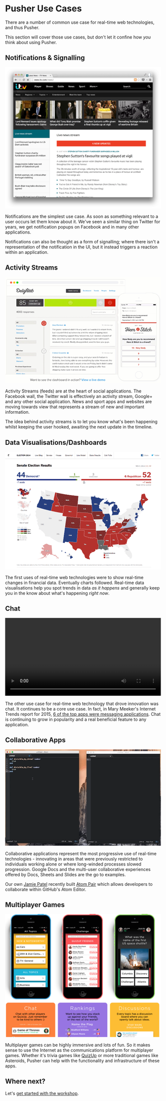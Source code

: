 # Pusher Use Cases <i class="fa fa-graduation-cap fa-2"></i>

There are a number of common use case for real-time web technologies, and thus Pusher.

This section will cover those use cases, but don't let it confine how *you* think about using Pusher.

## Notifications & Signalling

![](../assets/img/itv-news-may-2014.png)

Notifications are the simplest use case. As soon as something relevant to a user occurs let them know about it. We've seen a similar thing on Twitter for years, we get notification popups on Facebook and in many other applications.

Notifications can also be thought as a form of signalling; where there isn't a representation of the notification in the UI, but it instead triggers a reaction within an application.

## Activity Streams

![](../assets/img/delighted-app.gif)

Activity Streams (feeds) are at the heart of social applications. The Facebook wall, the Twitter wall is effectively an activity stream, Google+ and any other social application. News and sport apps and websites are moving towards view that represents a stream of new and important information.

The idea behind activity streams is to let you know what's been happening whilst keeping the user hooked, awaiting the next update in the timeline.

## Data Visualisations/Dashboards

![](../assets/img/senate-election-results.png)

The first uses of real-time web technologies were to show real-time changes in financial data. Eventually charts followed. Real-time data visualisations help you spot trends in data *as it happens* and generally keep you in the know about what's happening *right now*.

## Chat

<video src="../assets/img/pie.mp4" autoplay loop width="100%">
  Your browser does not support the <code>video</code> element.
</video>

The other use case for real-time web technology that drove innovation was chat. It continues to be a core use case. In fact, in Mary Meeker's Internet Trends report for 2015, [6 of the top apps were messaging applications](http://www.slideshare.net/kleinerperkins/internet-trends-v1/47). Chat is continuing to grow in popularity and a real beneficial feature to any application.

## Collaborative Apps

![](../assets/img/atom-pair.gif)

Collaborative applications represent the most progressive use of real-time technologies - innovating in areas that were previously restricted to individuals working alone or where long-winded processes slowed progression. Google Docs and the multi-user collaborative experiences offered by Docs, Sheets and Slides are the go to examples.

Our own [Jamie Patel](https://twitter.com/JamiePatel) recently built [Atom Pair](https://atom.io/packages/atom-pair) which allows developers to collaborate within GitHub's Atom Editor.

## Multiplayer Games

![](../assets/img/quizup.png)

Multiplayer games can be highly immersive and lots of fun. So it makes sense to use the Internet as the communications platform for multiplayer games. Whether it's trivia games like [QuizUp](https://www.quizup.com/en) or more traditional games like Asteroids, Pusher can help with the functionality and infrastructure of these apps.

## Where next?

Let's [get started with the workshop](../getting-started/README.md).
